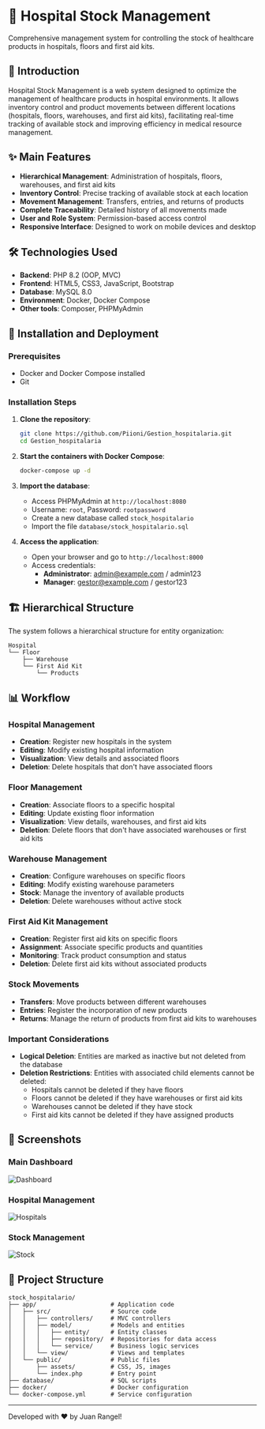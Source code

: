 # 🏥 Hospital Stock Management

Comprehensive management system for controlling the stock of healthcare products in hospitals, floors and first aid kits.

## 📝 Introduction

Hospital Stock Management is a web system designed to optimize the management of healthcare products in hospital environments. It allows inventory control and product movements between different locations (hospitals, floors, warehouses, and first aid kits), facilitating real-time tracking of available stock and improving efficiency in medical resource management.

## ✨ Main Features

- **Hierarchical Management**: Administration of hospitals, floors, warehouses, and first aid kits
- **Inventory Control**: Precise tracking of available stock at each location
- **Movement Management**: Transfers, entries, and returns of products
- **Complete Traceability**: Detailed history of all movements made
- **User and Role System**: Permission-based access control
- **Responsive Interface**: Designed to work on mobile devices and desktop

## 🛠️ Technologies Used

- **Backend**: PHP 8.2 (OOP, MVC)
- **Frontend**: HTML5, CSS3, JavaScript, Bootstrap
- **Database**: MySQL 8.0
- **Environment**: Docker, Docker Compose
- **Other tools**: Composer, PHPMyAdmin

## 🚀 Installation and Deployment

### Prerequisites

- Docker and Docker Compose installed
- Git

### Installation Steps

1. **Clone the repository**:
   ```bash
   git clone https://github.com/Piioni/Gestion_hospitalaria.git
   cd Gestion_hospitalaria
   ```

2. **Start the containers with Docker Compose**:
   ```bash
   docker-compose up -d
   ```

3. **Import the database**:
    - Access PHPMyAdmin at `http://localhost:8080`
    - Username: `root`, Password: `rootpassword`
    - Create a new database called `stock_hospitalario`
    - Import the file `database/stock_hospitalario.sql`

4. **Access the application**:
    - Open your browser and go to `http://localhost:8000`
    - Access credentials:
        - **Administrator**: admin@example.com / admin123
        - **Manager**: gestor@example.com / gestor123

## 🏗️ Hierarchical Structure

The system follows a hierarchical structure for entity organization:

```
Hospital
└── Floor
    ├── Warehouse
    └── First Aid Kit
        └── Products
```

## 📊 Workflow

### Hospital Management

- **Creation**: Register new hospitals in the system
- **Editing**: Modify existing hospital information
- **Visualization**: View details and associated floors
- **Deletion**: Delete hospitals that don't have associated floors

### Floor Management

- **Creation**: Associate floors to a specific hospital
- **Editing**: Update existing floor information
- **Visualization**: View details, warehouses, and first aid kits
- **Deletion**: Delete floors that don't have associated warehouses or first aid kits

### Warehouse Management

- **Creation**: Configure warehouses on specific floors
- **Editing**: Modify existing warehouse parameters
- **Stock**: Manage the inventory of available products
- **Deletion**: Delete warehouses without active stock

### First Aid Kit Management

- **Creation**: Register first aid kits on specific floors
- **Assignment**: Associate specific products and quantities
- **Monitoring**: Track product consumption and status
- **Deletion**: Delete first aid kits without associated products

### Stock Movements

- **Transfers**: Move products between different warehouses
- **Entries**: Register the incorporation of new products
- **Returns**: Manage the return of products from first aid kits to warehouses

### Important Considerations

- **Logical Deletion**: Entities are marked as inactive but not deleted from the database
- **Deletion Restrictions**: Entities with associated child elements cannot be deleted:
    - Hospitals cannot be deleted if they have floors
    - Floors cannot be deleted if they have warehouses or first aid kits
    - Warehouses cannot be deleted if they have stock
    - First aid kits cannot be deleted if they have assigned products

## 📸 Screenshots

### Main Dashboard
![Dashboard](docs/screenshots/dashboard.png)

### Hospital Management
![Hospitals](docs/screenshots/hospitales.png)

### Stock Management
![Stock](docs/screenshots/stock.png)

## 📂 Project Structure

```
stock_hospitalario/
├── app/                     # Application code
│   ├── src/                 # Source code
│   │   ├── controllers/     # MVC controllers
│   │   ├── model/           # Models and entities
│   │   │   ├── entity/      # Entity classes
│   │   │   ├── repository/  # Repositories for data access
│   │   │   └── service/     # Business logic services
│   │   └── view/            # Views and templates
│   └── public/              # Public files
│       ├── assets/          # CSS, JS, images
│       └── index.php        # Entry point
├── database/                # SQL scripts
├── docker/                  # Docker configuration
└── docker-compose.yml       # Service configuration
```

---

Developed with ❤️ by Juan Rangel!
